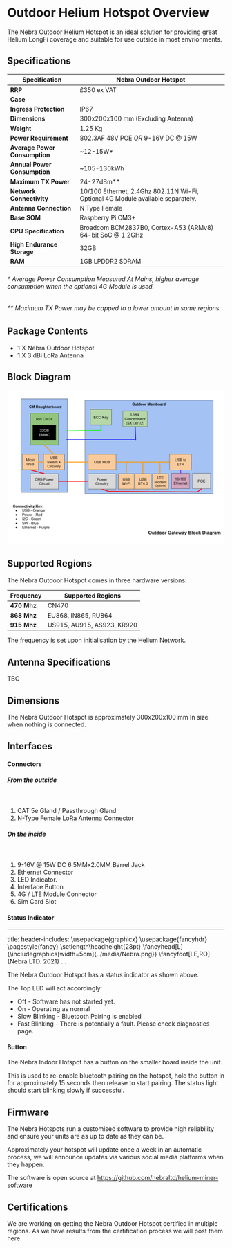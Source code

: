 # Outdoor Helium Hotspot Overview

The Nebra Outdoor Helium Hotspot is an ideal solution for providing great Helium LongFi coverage and suitable for use outside in most envrionments.

## Specifications

| Specification | Nebra Outdoor Hotspot |
| --- | ---  |
| **RRP** | £350 ex VAT |
| **Case** |  |
| **Ingress Protection** | IP67 |
| **Dimensions** | 300x200x100 mm (Excluding Antenna) |
| **Weight** | 1.25 Kg |
| **Power Requirement** | 802.3AF 48V POE *OR* 9-16V DC @ 15W |
| **Average Power Consumption** | ~12-15W* |
| **Annual Power Consumption** | ~105-130kWh |
| **Maximum TX Power** | 24-27dBm** |
| **Network Connectivity** | 10/100 Ethernet, 2.4Ghz 802.11N Wi-Fi, Optional 4G Module available separately.|
| **Antenna Connection** | N Type Female |
| **Base SOM** | Raspberry Pi CM3+ |
| **CPU Specification** | Broadcom BCM2837B0, Cortex-A53 (ARMv8) 64-bit SoC @ 1.2GHz |
| **High Endurance Storage** | 32GB |
| **RAM** | 1GB LPDDR2 SDRAM |

###### * Average Power Consumption Measured At Mains, higher average consumption when the optional 4G Module is used.
###### ** Maximum TX Power may be capped to a lower amount in some regions.

## Package Contents

* 1 X Nebra Outdoor Hotspot
* 1 X 3 dBi LoRa Antenna

## Block Diagram

![Outdoor Hotspot Block Diagram](../media/diagrams/Outdoor-Block-Diagram.png  ':size=800')


## Supported Regions

The Nebra Outdoor Hotspot comes in three hardware versions:

| Frequency | Supported Regions |
| --- | ---  |
| **470 Mhz** | CN470 |
| **868 Mhz** | EU868, IN865, RU864 |
| **915 Mhz** | US915, AU915, AS923, KR920 |

The frequency is set upon initialisation by the Helium Network.

## Antenna Specifications

TBC

## Dimensions

The Nebra Outdoor Hotspot is approximately 300x200x100 mm In size when nothing is connected.


## Interfaces

#### Connectors

##### From the outside

<Image>

1. CAT 5e Gland / Passthrough Gland
2. N-Type Female LoRa Antenna Connector

##### On the inside

<Image>

1. 9-16V @ 15W DC 6.5MMx2.0MM Barrel Jack
2. Ethernet Connector
3. LED Indicator.
4. Interface Button
5. 4G / LTE Module Connector
5. Sim Card Slot

#### Status Indicator
---
title:
header-includes:
   \usepackage{graphicx}
   \usepackage{fancyhdr}
   \pagestyle{fancy}
   \setlength\headheight{28pt}
   \fancyhead[L]{\includegraphics[width=5cm]{../media/Nebra.png}}
   \fancyfoot[LE,RO]{Nebra LTD. 2021}
...

The Nebra Outdoor Hotspot has a status indicator as shown above.

The Top LED will act accordingly:

* Off - Software has not started yet.
* On - Operating as normal
* Slow Blinking - Bluetooth Pairing is enabled
* Fast Blinking - There is potentially a fault. Please check diagnostics page.

#### Button

The Nebra Indoor Hotspot has a button on the smaller board inside the unit.

This is used to re-enable bluetooth pairing on the hotspot, hold the button in for approximately 15 seconds then release to start pairing. The status light should start blinking slowly if successful.

## Firmware

The Nebra Hotspots run a customised software to provide high reliability and ensure your units are as up to date as they can be.

Approximately your hotspot will update once a week in an automatic process, we will announce updates via various social media platforms when they happen.

The software is open source at https://github.com/nebraltd/helium-miner-software

## Certifications

We are working on getting the Nebra Outdoor Hotspot certified in multiple regions. As we have results from the certification process we will post them here.
